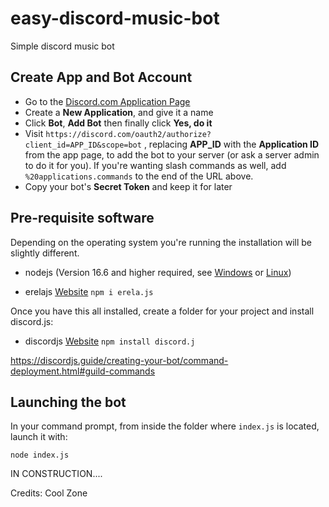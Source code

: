 # easy-discord-music-bot
Simple discord music bot

## Create App and Bot Account

* Go to the [Discord.com Application Page](https://discord.com/developers/applications/me)
* Create a **New Application**, and give it a name
* Click **Bot**, **Add Bot** then finally click **Yes, do it**
* Visit `https://discord.com/oauth2/authorize?client_id=APP_ID&scope=bot` , replacing **APP\_ID** with the **Application ID** from the app page, to add the bot to your server \(or ask a server admin to do it for you\). If you're wanting slash commands as well, add `%20applications.commands` to the end of the URL above.
* Copy your bot's **Secret Token** and keep it for later

## Pre-requisite software

Depending on the operating system you're running the installation will be slightly different.

* nodejs \(Version 16.6 and higher required, see [Windows](https://nodejs.org/en/download/) or [Linux](https://nodejs.org/en/download/package-manager/)\)

* erelajs [Website](https://www.npmjs.com/package/erela.js)
`npm i erela.js`

Once you have this all installed, create a folder for your project and install discord.js:

* discordjs [Website](https://discord.js.org/#/)
`npm install discord.j`

https://discordjs.guide/creating-your-bot/command-deployment.html#guild-commands

## Launching the bot

In your command prompt, from inside the folder where `index.js` is located, launch it with:

`node index.js`

IN CONSTRUCTION....

Credits: Cool Zone